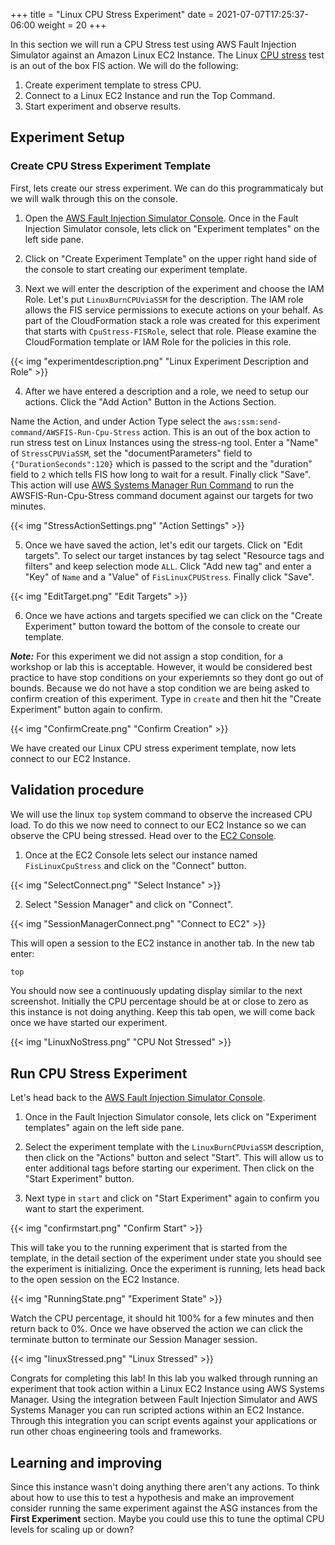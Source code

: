 +++
title = "Linux CPU Stress Experiment"
date =  2021-07-07T17:25:37-06:00
weight = 20
+++

In this section we will run a CPU Stress test using AWS Fault Injection Simulator against an Amazon Linux EC2 Instance. The Linux [CPU stress](https://docs.aws.amazon.com/fis/latest/userguide/actions-ssm-agent.html#fis-ssm-docs) test is an out of the box FIS action. We will do the following: 

1. Create experiment template to stress CPU.
2. Connect to a Linux EC2 Instance and run the Top Command.
3. Start experiment and observe results.

## Experiment Setup

### Create CPU Stress Experiment Template

First, lets create our stress experiment. We can do this programmaticaly but we will walk through this on the console. 

1. Open the [AWS Fault Injection Simulator Console](https://console.aws.amazon.com/fis/home?#Home). Once in the Fault Injection Simulator console, lets click on "Experiment templates" on the left side pane. 

2. Click on "Create Experiment Template" on  the upper right hand side of the console to start creating our experiment template. 

3. Next we will enter the description of the experiment and choose the IAM Role. Let's put `LinuxBurnCPUviaSSM` for the description. The IAM role allows the FIS service permissions to execute actions on your behalf. As part of the CloudFormation stack a role was created for this experiment that starts with `CpuStress-FISRole`, select that role. Please examine the CloudFormation template or IAM Role for the policies in this role. 

{{< img "experimentdescription.png" "Linux Experiment Description and Role" >}}

4. After we have entered a description and a role, we need to setup our actions. Click the "Add Action" Button in the Actions Section. 

Name the Action, and under Action Type select the `aws:ssm:send-command/AWSFIS-Run-Cpu-Stress` action. This is an out of the box action to run stress test on Linux Instances using the stress-ng tool. Enter a "Name" of `StressCPUViaSSM`, set the "documentParameters" field to `{"DurationSeconds":120}` which is passed to the script and the "duration" field to `2` which tells FIS how long to wait for a result. Finally click "Save". This action will use [AWS Systems Manager Run Command](https://docs.aws.amazon.com/systems-manager/latest/userguide/execute-remote-commands.html) to run the AWSFIS-Run-Cpu-Stress command document against our targets for two minutes.

{{< img "StressActionSettings.png" "Action Settings" >}}

5. Once we have saved the action, let's edit our targets. Click on "Edit targets". To select our target instances by tag select "Resource tags and filters" and keep selection mode `ALL`. Click "Add new tag" and enter a "Key" of `Name` and a "Value" of `FisLinuxCPUStress`. Finally click "Save". 

{{< img "EditTarget.png" "Edit Targets" >}}

6. Once we have actions and targets specified we can click on the "Create Experiment" button toward the bottom of the console to create our template. 

**_Note:_** For this experiment we did not assign a stop condition, for a workshop or lab this is acceptable. However, it would be considered best practice to have stop conditions on your experiemnts so they dont go out of bounds. Because we do not have a stop condition we are being asked to confirm creation of this experiment. Type in `create` and then hit the "Create Experiment" button again to confirm. 

{{< img "ConfirmCreate.png" "Confirm Creation" >}}

We have created our Linux CPU stress experiment template, now lets connect to our EC2 Instance.

## Validation procedure

We will use the linux `top` system command to observe the increased CPU load. To do this we now need to connect to our EC2 Instance so we can observe the CPU being stressed. Head over to the [EC2 Console](https://console.aws.amazon.com/ec2/v2/home?#Instances:instanceState=running). 

1. Once at the EC2 Console lets select our instance named `FisLinuxCpuStress` and click on the "Connect" button. 

{{< img "SelectConnect.png" "Select Instance" >}}

2. Select "Session Manager" and click on "Connect".

{{< img "SessionManagerConnect.png" "Connect to EC2" >}}

This will open a session to the EC2 instance in another tab. In the new tab enter:

```bash
top
```

You should now see a continuously updating display similar to the next screenshot. Initially the CPU percentage should be at or close to zero as this instance is not doing anything. Keep this tab open, we will come back once we have started our experiment. 

{{< img "LinuxNoStress.png" "CPU Not Stressed" >}}

## Run CPU Stress Experiment

Let's head back to the [AWS Fault Injection Simulator Console](https://console.aws.amazon.com/fis/home?#Home).

1. Once in the Fault Injection Simulator console, lets click on "Experiment templates" again on the left side pane. 

2. Select the experiment template with the `LinuxBurnCPUviaSSM` description, then click on the "Actions" button and select "Start". This will allow us to enter additional tags before starting our experiment. Then click on the "Start Experiment" button. 

3. Next type in `start` and click on "Start Experiment" again to confirm you want to start the experiment. 

{{< img "confirmstart.png" "Confirm Start" >}}

This will take you to the running experiment that is started from the template, in the detail section of the experiment under state you should see the experiment is initializing. Once the experiment is running, lets head back to the open session on the EC2 Instance. 

{{< img "RunningState.png" "Experiment State" >}}

Watch the CPU percentage, it should hit 100% for a few minutes and then return back to 0%. Once we have observed the action we can click the terminate button to terminate our Session Manager session. 

{{< img "linuxStressed.png" "Linux Stressed" >}}

Congrats for completing this lab! In this lab you walked through running an experiment that took action within a Linux EC2 Instance using AWS Systems Manager.  Using the integration between Fault Injection Simulator and AWS Systems Manager you can run scripted actions within an EC2 Instance. Through this integration you can script events against your applications or run other choas engineering tools and frameworks. 

## Learning and improving

Since this instance wasn't doing anything there aren't any actions. To think about how to use this to test a hypothesis and make an improvement consider running the same experiment against the ASG instances from the **First Experiment** section. Maybe you could use this to tune the optimal CPU levels for scaling up or down?


